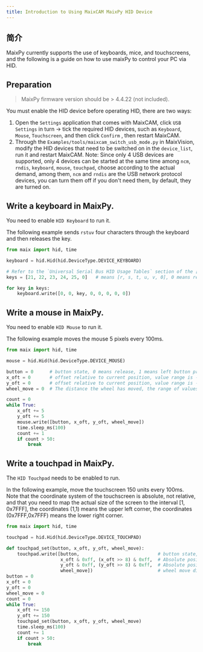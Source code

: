 ```yaml
---
title: Introduction to Using MaixCAM MaixPy HID Device
---
```



## 简介

MaixPy currently supports the use of keyboards, mice, and touchscreens, and the following is a guide on how to use maixPy to control your PC via HID.

## Preparation

> MaixPy firmware version should be > 4.4.22 (not included).

You must enable the HID device before operating HID, there are two ways:
1. Open the `Settings` application that comes with MaixCAM, click `USB Settings` in turn -> tick the required HID devices, such as `Keyboard`, `Mouse`, `Touchscreen`, and then click `Confirm` , then restart MaixCAM.
2. Through the `Examples/tools/maixcam_switch_usb_mode.py` in MaixVision, modify the HID devices that need to be switched on in the `device_list`, run it and restart MaixCAM.
Note: Since only 4 USB devices are supported, only 4 devices can be started at the same time among `ncm`, `rndis`, `keyboard`, `mouse`, `touchpad`, choose according to the actual demand, among them, `ncm` and `rndis` are the USB network protocol devices, you can turn them off if you don't need them, by default, they are turned on.

## Write a keyboard in MaixPy.

You need to enable `HID Keyboard` to run it.

The following example sends `rstuv` four characters through the keyboard and then releases the key.

```python
from maix import hid, time

keyboard = hid.Hid(hid.DeviceType.DEVICE_KEYBOARD)

# Refer to the `Universal Serial Bus HID Usage Tables` section of the [USB HID Documentation](https://www.usb.org) for key numbers.
keys = [21, 22, 23, 24, 25, 0]   # means [r, s, t, u, v, 0], 0 means release key.

for key in keys:
    keyboard.write([0, 0, key, 0, 0, 0, 0, 0])

```

## Write a mouse in MaixPy.

You need to enable `HID Mouse` to run it.

The following example moves the mouse 5 pixels every 100ms.

```python
from maix import hid, time

mouse = hid.Hid(hid.DeviceType.DEVICE_MOUSE)

button = 0      # button state, 0 means release, 1 means left button pressed, 2 means right button pressed, 4 means wheel button pressed
x_oft = 0       # offset relative to current position, value range is -127~127
y_oft = 0       # offset relative to current position, value range is -127~127
wheel_move = 0  # The distance the wheel has moved, the range of values is -127~127

count = 0
while True:
    x_oft += 5
    y_oft += 5
    mouse.write([button, x_oft, y_oft, wheel_move])
    time.sleep_ms(100)
    count += 1
    if count > 50:
        break
```

## Write a touchpad in MaixPy.

The `HID Touchpad` needs to be enabled to run.

In the following example, move the touchscreen 150 units every 100ms. Note that the coordinate system of the touchscreen is absolute, not relative, and that you need to map the actual size of the screen to the interval [1, 0x7FFF], the coordinates (1,1) means the upper left corner, the coordinates (0x7FFF,0x7FFF) means the lower right corner.

```python
from maix import hid, time

touchpad = hid.Hid(hid.DeviceType.DEVICE_TOUCHPAD)

def touchpad_set(button, x_oft, y_oft, wheel_move):
    touchpad.write([button,                             # button state, 0 means release, 1 means left button pressed, 2 means right button pressed, 4 means wheel button pressed
                    x_oft & 0xff, (x_oft >> 8) & 0xff,  # Absolute position, the leftmost is 1, the rightmost is 0x7fff, 0 means no operation, the value range is 0 to 0x7fff.
                    y_oft & 0xff, (y_oft >> 8) & 0xff,  # Absolute position, the topmost is 1, the bottom is 0x7fff, 0 means no operation, the value range is 0 to 0x7fff
                    wheel_move])                        # wheel move distance, value range is -127~127
button = 0
x_oft = 0
y_oft = 0
wheel_move = 0
count = 0
while True:
    x_oft += 150
    y_oft += 150
    touchpad_set(button, x_oft, y_oft, wheel_move)
    time.sleep_ms(100)
    count += 1
    if count > 50:
        break
```


